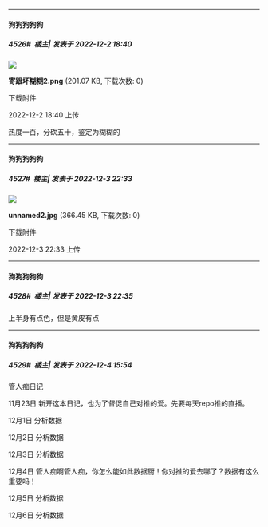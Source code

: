 

*****

####  狗狗狗狗狗  
##### 4526#         楼主| 发表于 2022-12-2 18:40

<img src="https://img.saraba1st.com/forum/202212/02/184010sddxzh0qb0yegede.png" referrerpolicy="no-referrer">

<strong>寄跟坏糊糊2.png</strong> (201.07 KB, 下载次数: 0)

下载附件

2022-12-2 18:40 上传

热度一百，分砍五十，鉴定为糊糊的



*****

####  狗狗狗狗狗  
##### 4527#         楼主| 发表于 2022-12-3 22:33

<img src="https://img.saraba1st.com/forum/202212/03/223331g9o5zz4qxh9wduv3.jpg" referrerpolicy="no-referrer">

<strong>unnamed2.jpg</strong> (366.45 KB, 下载次数: 0)

下载附件

2022-12-3 22:33 上传

*****

####  狗狗狗狗狗  
##### 4528#         楼主| 发表于 2022-12-3 22:35

上半身有点色，但是黄皮有点



*****

####  狗狗狗狗狗  
##### 4529#         楼主| 发表于 2022-12-4 15:54

管人痴日记

11月23日 新开这本日记，也为了督促自己对推的爱。先要每天repo推的直播。

12月1日 分析数据

12月2日 分析数据

12月3日 分析数据

12月4日 管人痴啊管人痴，你怎么能如此数据厨！你对推的爱去哪了？数据有这么重要吗！

12月5日 分析数据

12月6日 分析数据 ​​​

